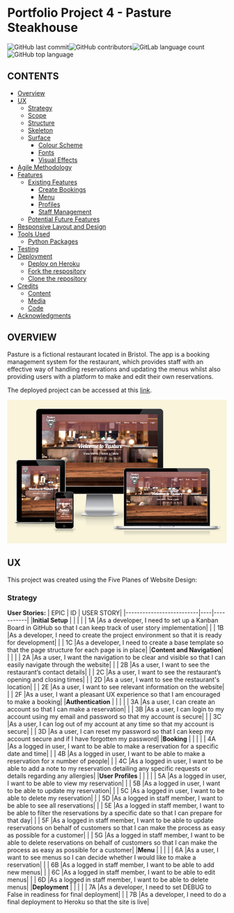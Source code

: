 # Portfolio Project 4 - Pasture Steakhouse

![GitHub last commit](https://img.shields.io/github/last-commit/michellebritton/pasture?style=for-the-badge)![GitHub contributors](https://img.shields.io/github/contributors/michellebritton/pasture?style=for-the-badge)![GitLab language count](https://img.shields.io/gitlab/languages/count/michellebritton/pasture?style=for-the-badge)![GitHub top language](https://img.shields.io/github/languages/top/michellebritton/pasture?style=for-the-badge)

## CONTENTS

- [Overview](#overview)
- [UX](#ux)
    - [Strategy](#strategy)
    - [Scope](#scope)
    - [Structure](#structure)
    - [Skeleton](#skeleton)
    - [Surface](#surface)
        - [Colour Scheme](#colour-scheme)
        - [Fonts](#fonts)
        - [Visual Effects](#visual-effects)
- [Agile Methodology](#agile-methodology)
- [Features](#features)
    - [Existing Features](#existing-features)
        - [Create Bookings](#create-bookings)
        - [Menu](#menu)
        - [Profiles](#profiles)
        - [Staff Management](#staff-management)
    - [Potential Future Features](#potential-future-features)
- [Responsive Layout and Design](#responsive-layout-and-design)
- [Tools Used](#tools-used)
    - [Python Packages](#python-packages)
- [Testing](#testing)
- [Deployment](#deployment)
    - [Deploy on Heroku](#deploy-on-heroku)
    - [Fork the respository](#fork-the-repository)
    - [Clone the repository](#clone-the-repository)
- [Credits](#credits)
    - [Content](#content) 
    - [Media](#media)
    - [Code](#code)
- [Acknowledgments](#acknowledgements)

## OVERVIEW 

Pasture is a fictional restaurant located in Bristol. The app is a booking management system for the restaurant, which provides staff with an effective way of handling reservations and updating the menus whilst also providing users with a platform to make and edit their own reservations.

The deployed project can be accessed at this [link](https://pasture-steakhouse-5a621bcf5a63.herokuapp.com/).

![Screenshot of website on multiple devices](documentation/screenshots/screenshot.png)

## UX

This project was created using the Five Planes of Website Design: 

### Strategy
**User Stories:**
| EPIC                     | ID | USER STORY|
|--------------------------|----|-----------|
|**Initial Setup**         |    |           |
|                          | 1A |As a developer, I need to set up a Kanban Board in GitHub so that I can keep track of user story implementation|
|                          | 1B |As a developer, I need to create the project environment so that it is ready for development|
|                          | 1C |As a developer, I need to create a base template so that the page structure for each page is in place|
|**Content and Navigation**|    |           |
|                          | 2A |As a user, I want the navigation to be clear and visible so that I can easily navigate through the website|
|                          | 2B |As a user, I want to see the restaurant’s contact details|
|                          | 2C |As a user, I want to see the restaurant’s opening and closing times|
|                          | 2D |As a user, I want to see the restaurant's location|
|                          | 2E |As a user, I want to see relevant information on the website|
|                          | 2F |As a user, I want a pleasant UX experience so that I am encouraged to make a booking|
|**Authentication**        |    |           |
|                          | 3A |As a user, I can create an account so that I can make a reservation|
|                          | 3B |As a user, I can login to my account using my email and password so that my account is secure|
|                          | 3C |As a user, I can log out of my account at any time so that my account is secure|
|                          | 3D |As a user, I can reset my password so that I can keep my account secure and if I have forgotten my password|
|**Booking**               |    |           |
|                          | 4A |As a logged in user, I want to be able to make a reservation for a specific date and time|
|                          | 4B |As a logged in user, I want to be able to make a reservation for x number of people|
|                          | 4C |As a logged in user, I want to be able to add a note to my reservation detailing any specific requests or details regarding any allergies|
|**User Profiles**         |    |            |
|                          | 5A |As a logged in user, I want to be able to view my reservation|
|                          | 5B |As a logged in user, I want to be able to update my reservation|
|                          | 5C |As a logged in user, I want to be able to delete my reservation|
|                          | 5D |As a logged in staff member, I want to be able to see all reservations|
|                          | 5E |As a logged in staff member, I want to be able to filter the reservations by a specific date so that I can prepare for that day|
|                          | 5F |As a logged in staff member, I want to be able to update reservations on behalf of customers so that I can make the process as easy as possible for a customer|
|                          | 5G |As a logged in staff member, I want to be able to delete reservations on behalf of customers so that I can make the process as easy as possible for a customer|
|**Menu**                  |    |            |
|                          | 6A |As a user, I want to see menus so I can decide whether I would like to make a reservation|
|                          | 6B |As a logged in staff member, I want to be able to add new menus|
|                          | 6C |As a logged in staff member, I want to be able to edit menus|
|                          | 6D |As a logged in staff member, I want to be able to delete menus|
|**Deployment**            |    |            |
|                          | 7A |As a developer, I need to set DEBUG to False in readiness for final deployment|
|                          | 7B |As a developer, I need to do a final deployment to Heroku so that the site is live|
